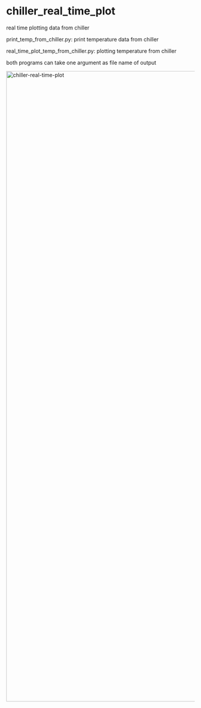 # chiller_real_time_plot
real time plotting data from chiller

print_temp_from_chiller.py: print temperature data from chiller

real_time_plot_temp_from_chiller.py: plotting temperature from chiller

both programs can take one argument as file name of output


<img width="1680" alt="chiller-real-time-plot" src="https://github.com/chibaf/chiller_real_time_plot/assets/1296728/4ac4bd45-e1d1-48ac-8b17-e0722d8b8583">
